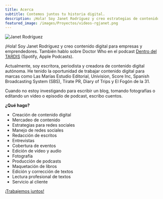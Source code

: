 ```yaml
---
title: Acerca
subtitle: Contemos juntos tu historia digital.
description: ¡Hola! Soy Janet Rodríguez y creo estrategias de contenidos digitales y redes sociales para empresas y emprendedores.
featured_image: /images/Proyectos/videos-rgjanet.png
---
```


![Janet Rodríguez](https://www.rgjanet.com/images/rgjanet-4.png)

¡Hola! Soy Janet Rodríguez y creo contenido digital para empresas y emprendedores. También hablo sobre Doctor Who en el podcast [Dentro del TARDIS](http://www.anchor.com/dentrodeltardis) (Spotify, Apple Podcasts).

Actualmente, soy escritora, periodista y creadora de contenido digital autónoma. He tenido la oportunidad de trabajar contenido digital para marcas como Las Marías Estudio Editorial, Univision, Score Inc, Spanish Broadcasting System (SBS), Tírate PR, Diary of Trips y El Fogón de la 31.

Cuando no estoy investigando para escribir un blog, tomando fotografías o editando un vídeo o episodio de podcast, escribo cuentos.

**¿Qué hago?**

* Creación de contenido digital
* Mercadeo de contenido
* Estrategias para redes sociales
* Manejo de redes sociales
* Redacción de escritos
* Entrevistas
* Cobertura de eventos
* Edición de vídeo y audio
* Fotografía
* Producción de podcasts
* Maquetación de libros
* Edición y corrección de textos
* Lectura profesional de textos
* Servicio al cliente

<a href="mailto:janet@rgjanet.com" class="button button--large">¡Trabajemos juntos!</a>

